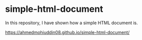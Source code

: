 # simple-html-document
In this repository, I have shown how a simple HTML document is.

https://ahmedmohiuddin08.github.io/simple-html-document/
